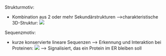 Strukturmotiv:
- Kombination aus 2 oder mehr Sekundärstrukturen -->charakteristische 3D-Struktur:
![](Pasted%20image%2020240426103638.png)

Sequenzmotiv:
- kurze konservierte lineare Sequenzen --> Erkennung und Interaktion bei Proteinen:
![](Pasted%20image%2020240426103733.png)
--> Signalisiert, das ein Protein im ER bleiben soll